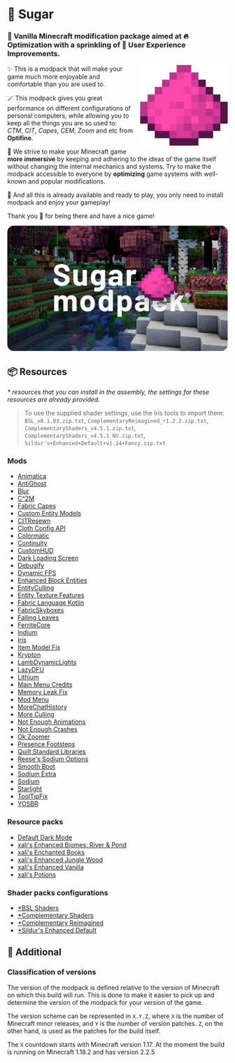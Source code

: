 # 🍭 Sugar
### 🍬 Vanilla Minecraft modification package aimed at 🔥 Optimization with a sprinkling of 🚀 User Experience Improvements.

[<img src=".github/assets/logo.png" align="right" style="margin: 0px 0px 1em 1em" title="Sugar" alt="Sugar Logo" width="200"/>](https://github.com/HarvelsX/Sugar)

✨ This is a modpack that will make your game much more enjoyable and comfortable than you are used to.

🪄 This modpack gives you great performance on different configurations of personal computers, while allowing you to keep all the things you are so used to: *CTM*, *CIT*, *Capes*, *CEM*, *Zoom* and etc from **Optifine**.

🎀 We strive to make your Minecraft game **more immersive** by keeping and adhering to the ideas of the game itself without changing the internal mechanics and systems. 
Try to make the modpack accessible to everyone by **optimizing** game systems with well-known and popular modifications.

🎉 And all this is already available and ready to play, you only need to install modpack and enjoy your gameplay!

Thank you 💖 for being there and have a nice game!

![Banner](.github/assets/banner.png "Sugar Modpack")

## 📦 Resources
*\* resources that you can install in the assembly, the settings for these resources are already provided.*

> To use the supplied shader settings, use the Iris tools to import them:
> `BSL_v8.1.03.zip.txt`, `ComplementaryReimagined_r1.2.2.zip.txt`, `ComplementaryShaders_v4.5.1.zip.txt`, `ComplementaryShaders_v4.5.1_NS.zip.txt`, `Sildur's+Enhanced+Default+v1.14+Fancy.zip.txt`

### Mods
+ [Animatica](https://github.com/FoundationGames/Animatica)
+ [AntiGhost](https://github.com/gbl/AntiGhost)
+ [Blur](https://github.com/Motschen/Blur)
+ [C^2M](https://github.com/RelativityMC/C2ME-fabric)
+ [Fabric Capes](https://github.com/CaelTheColher/Capes)
+ [Custom Entity Models](https://github.com/dorianpb/cem)
+ [CITResewn](https://github.com/SHsuperCM/CITResewn)
+ [Cloth Config API](https://github.com/shedaniel/cloth-config)
+ [Colormatic](https://github.com/kvverti/colormatic)
+ [Continuity](https://github.com/PepperCode1/Continuity)
+ [CustomHUD](https://github.com/Minenash/CustomHUD)
+ [Dark Loading Screen](https://github.com/A5b84/dark-loading-screen)
+ [Debugify](https://github.com/isXander/Debugify)
+ [Dynamic FPS](https://github.com/juliand665/Dynamic-FPS)
+ [Enhanced Block Entities](https://github.com/FoundationGames/EnhancedBlockEntities)
+ [EntityCulling](https://github.com/tr7zw/EntityCulling)
+ [Entity Texture Features](https://github.com/Traben-0/Entity_Texture_Features)
+ [Fabric Language Kotlin](https://github.com/FabricMC/fabric-language-kotlin)
+ [FabricSkyboxes](https://github.com/AMereBagatelle/fabricskyboxes)
+ [Falling Leaves](https://github.com/RandomMcSomethin/fallingleaves)
+ [FerriteCore](https://github.com/malte0811/FerriteCore)
+ [Indium](https://github.com/comp500/Indium)
+ [Iris](https://github.com/IrisShaders/Iris)
+ [Item Model Fix](https://github.com/PepperCode1/Item-Model-Fix)
+ [Krypton](https://github.com/astei/krypton)
+ [LambDynamicLights](https://github.com/LambdAurora/LambDynamicLights)
+ [LazyDFU](https://github.com/astei/lazydfu)
+ [Lithium](https://github.com/CaffeineMC/lithium-fabric)
+ [Main Menu Credits](https://github.com/isXander/main-menu-credits)
+ [Memory Leak Fix](https://github.com/fxmorin/memoryLeakFix)
+ [Mod Menu](https://github.com/TerraformersMC/ModMenu)
+ [MoreChatHistory](https://github.com/JackFred2/MoreChatHistory)
+ [More Culling](https://github.com/fxmorin/moreculling)
+ [Not Enough Animations](https://github.com/tr7zw/NotEnoughAnimations)
+ [Not Enough Crashes](https://github.com/natanfudge/Not-Enough-Crashes)
+ [Ok Zoomer](https://github.com/EnnuiL/OkZoomer)
+ [Presence Footsteps](https://github.com/Sollace/Presence-Footsteps)
+ [Quilt Standard Libraries](https://github.com/QuiltMC/quilt-standard-libraries)
+ [Reese's Sodium Options](https://github.com/FlashyReese/reeses-sodium-options)
+ [Smooth Boot](https://github.com/UltimateBoomer/mc-smoothboot)
+ [Sodium Extra](https://github.com/FlashyReese/sodium-extra-fabric)
+ [Sodium](https://github.com/CaffeineMC/sodium-fabric/)
+ [Starlight](https://github.com/PaperMC/Starlight)
+ [ToolTipFix](https://github.com/kyrptonaught/tooltipfix)
+ [YOSBR](https://github.com/shedaniel/your-options-shall-be-respected)

### Resource packs
+ [Default Dark Mode](https://github.com/xnebulr/Minecraft-Default-Dark-Mode)
+ [xali's Enhanced Biomes: River & Pond](https://github.com/xalixilax/xali-s-Enhanced-Biome-River-And-Pond-16x)
+ [xali's Enchanted Books](https://github.com/xalixilax/xali-s-Enchanted-Books-16x)
+ [xali's Enhanced Jungle Wood](https://www.curseforge.com/minecraft/texture-packs/xalis-enhanced-jungle-wood)
+ [xali's Enhanced Vanilla](https://github.com/xalixilax/xali-s-Enhanced-Vanilla-16x)
+ [xali's Potions](https://www.curseforge.com/minecraft/texture-packs/xalis-potions)

### Shader packs configurations
+ [*BSL Shaders](https://www.curseforge.com/minecraft/customization/bsl-shaders)
+ [*Complementary Shaders](https://www.curseforge.com/minecraft/customization/complementary-shaders)
+ [*Complementary Reimagined](https://www.curseforge.com/minecraft/customization/complementary-reimagined)
+ [*Sildur's Enhanced Default](https://www.curseforge.com/minecraft/customization/sildurs-enhanced-default)

## 📌 Additional
### Classification of versions
The version of the modpack is defined relative 
to the version of Minecraft on which this build will run.
This is done to make it easier to pick up 
and determine the version of the modpack for your version of the game.

The version scheme can be represented in `X.Y.Z`, 
where `X` is the number of Minecraft minor releases, 
and `Y` is the number of version patches. 
`Z`, on the other hand, is used as the patches for the build itself.

The `X` countdown starts with Minecraft version 1.17. 
At the moment the build is running on Minecraft 1.18.2 and has version 2.2.5